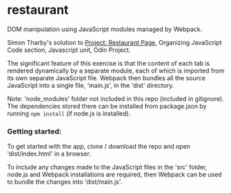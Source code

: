 # restaurant

DOM manipulation using JavaScript modules managed by Webpack.

Simon Tharby's solution to [Project: Restaurant Page](https://www.theodinproject.com/courses/javascript/lessons/restaurant-page?ref=lnav), Organizing JavaScript Code section, Javascript unit, Odin Project.

The significant feature of this exercise is that the content of each tab is rendered dynamically by a separate module, each of which is imported from its own separate JavaScript file. Webpack then bundles all the source JavaScript into a single file, 'main.js', in the 'dist' directory.

Note: 'node_modules' folder not included in this repo (included in gitignore). The dependencies stored there can be installed from package.json by running <code>npm install</code> (if node.js is installed).

### Getting started:

To get started with the app, clone / download the repo and open 'dist/index.html' in a browser.

To include any changes made to the JavaScript files in the 'src' folder, node.js and Webpack installations are required, then Webpack can be used to bundle the changes into 'dist/main.js'.

